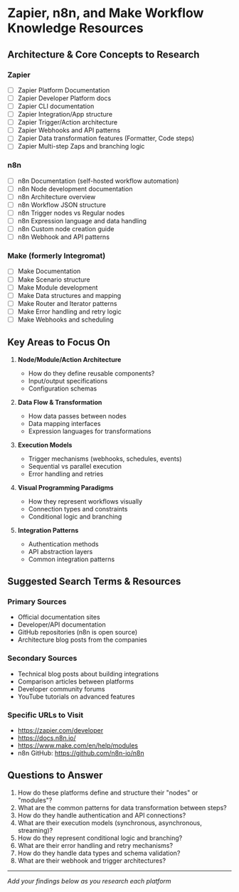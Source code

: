# Zapier, n8n, and Make Workflow Knowledge Resources

## Architecture & Core Concepts to Research

### Zapier
- [ ] Zapier Platform Documentation
- [ ] Zapier Developer Platform docs
- [ ] Zapier CLI documentation
- [ ] Zapier Integration/App structure
- [ ] Zapier Trigger/Action architecture
- [ ] Zapier Webhooks and API patterns
- [ ] Zapier Data transformation features (Formatter, Code steps)
- [ ] Zapier Multi-step Zaps and branching logic

### n8n
- [ ] n8n Documentation (self-hosted workflow automation)
- [ ] n8n Node development documentation
- [ ] n8n Architecture overview
- [ ] n8n Workflow JSON structure
- [ ] n8n Trigger nodes vs Regular nodes
- [ ] n8n Expression language and data handling
- [ ] n8n Custom node creation guide
- [ ] n8n Webhook and API patterns

### Make (formerly Integromat)
- [ ] Make Documentation
- [ ] Make Scenario structure
- [ ] Make Module development
- [ ] Make Data structures and mapping
- [ ] Make Router and Iterator patterns
- [ ] Make Error handling and retry logic
- [ ] Make Webhooks and scheduling

## Key Areas to Focus On

1. **Node/Module/Action Architecture**
   - How do they define reusable components?
   - Input/output specifications
   - Configuration schemas

2. **Data Flow & Transformation**
   - How data passes between nodes
   - Data mapping interfaces
   - Expression languages for transformations

3. **Execution Models**
   - Trigger mechanisms (webhooks, schedules, events)
   - Sequential vs parallel execution
   - Error handling and retries

4. **Visual Programming Paradigms**
   - How they represent workflows visually
   - Connection types and constraints
   - Conditional logic and branching

5. **Integration Patterns**
   - Authentication methods
   - API abstraction layers
   - Common integration patterns

## Suggested Search Terms & Resources

### Primary Sources
- Official documentation sites
- Developer/API documentation
- GitHub repositories (n8n is open source)
- Architecture blog posts from the companies

### Secondary Sources
- Technical blog posts about building integrations
- Comparison articles between platforms
- Developer community forums
- YouTube tutorials on advanced features

### Specific URLs to Visit
- https://zapier.com/developer
- https://docs.n8n.io/
- https://www.make.com/en/help/modules
- n8n GitHub: https://github.com/n8n-io/n8n

## Questions to Answer

1. How do these platforms define and structure their "nodes" or "modules"?
2. What are the common patterns for data transformation between steps?
3. How do they handle authentication and API connections?
4. What are their execution models (synchronous, asynchronous, streaming)?
5. How do they represent conditional logic and branching?
6. What are their error handling and retry mechanisms?
7. How do they handle data types and schema validation?
8. What are their webhook and trigger architectures?

---

*Add your findings below as you research each platform*